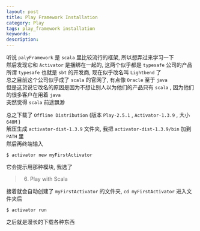 ```yaml
---
layout: post
title: Play Framework Installation
category: Play
tags: play_framework installation
keywords:
description:
---
```

听说 `palyFramework` 是 `scala` 里比较流行的框架, 所以想弄过来学习一下  
然后发现它和 `Activator` 是捆绑在一起的, 这两个似乎都是 `typesafe` 公司的产品  
所谓 `typesafe` 也就是 `sbt` 的开发商, 现在似乎改名叫 `Lightbend` 了  
总之目前这个公司似乎成了 `scala` 的官网了, 有点像 `Oracle` 至于 `java`  
但是这货说它改名的原因是因为不想让别人以为他们的产品只有 `scala` , 因为他们的很多客户在用着 `java`  
突然觉得 `scala` 前途飘渺

总之下载了 `Offline Distribution` (版本 `Play-2.5.1` , `Activator-1.3.9` , 大小 `640M` )  
解压生成 `activator-dist-1.3.9` 文件夹, 我把 `activator-dist-1.3.9/bin` 加到 `PATH` 里  
然后再终端输入  

```
$ activator new myFirstActivator
```  

它会提示用那种模块, 我选了  

> 6. Play with Scala  

接着就会自动创建了 `myFirstActivator` 的文件夹, `cd myFirstActivator` 进入文件夹后  

```
$ activator run
```  

之后就是漫长的下载各种东西
